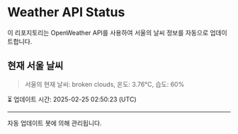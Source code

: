
# Weather API Status

이 리포지토리는 OpenWeather API를 사용하여 서울의 날씨 정보를 자동으로 업데이트합니다.

## 현재 서울 날씨
> 서울의 현재 날씨: broken clouds, 온도: 3.76°C, 습도: 60%

⏳ 업데이트 시간: 2025-02-25 02:50:23 (UTC)

---
자동 업데이트 봇에 의해 관리됩니다.
